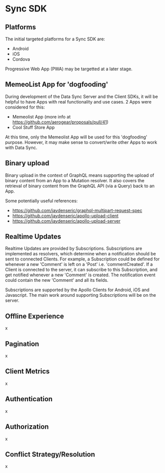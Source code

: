 # Sync SDK

## Platforms

The initial targeted platforms for a Sync SDK are:

* Android
* iOS
* Cordova

Progressive Web App (PWA) may be targetted at a later stage.

## MemeoList App for 'dogfooding'

During development of the Data Sync Server and the Client SDKs, it will be helpful to have Apps with real functionality and use cases.
2 Apps were considered for this:

* Memeolist App (more info at https://github.com/aerogear/proposals/pull/41)
* Cool Stuff Store App

At this time, only the Memeolist App will be used for this 'dogfooding' purpose. However, it may make sense to convert/write other Apps to work with Data Sync. 

## Binary upload

Binary upload in the context of GraphQL means supporting the upload of binary content from an App to a Mutation resolver.
It also covers the retrieval of binary content from the GraphQL API (via a Query) back to an App.

Some potentially useful references:

* https://github.com/jaydenseric/graphql-multipart-request-spec
* https://github.com/jaydenseric/apollo-upload-client
* https://github.com/jaydenseric/apollo-upload-server

## Realtime Updates

Realtime Updates are provided by Subscriptions.
Subscriptions are implemented as resolvers, which determine when a notification should be sent to connected Clients.
For example, a Subscription could be defined for whenever a new 'Comment' is left on a 'Post' i.e. 'commentCreated'.
If a Client is connected to the server, it can subscribe to this Subscription, and get notified whenever a new 'Comment' is created.
The notification event could contain the new 'Comment' and all its fields.

Subscriptions are supported by the Apollo Clients for Android, iOS and Javascript.
The main work around supporting Subscriptions will be on the server.

## Offline Experience

x

## Pagination

x

## Client Metrics

x

## Authentication

x

## Authorization

x

## Conflict Strategy/Resolution

x